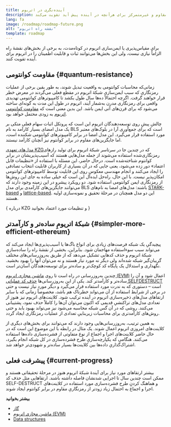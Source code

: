 ```yaml
---
title: آینده‌نگری در اتریوم
description: این ارتقاها اتریوم را به عنوان لایه پایه مقاوم و غیرمتمرکز برای هرآنچه در آینده پیش آید تقویت می‌کند.
lang: fa
image: /roadmap/roadmap-future.png
alt: "نقشه‌ راه اتریوم"
template: roadmap
---
```


برای مقیاس‌پذیری یا ایمن‌سازی اتریوم در کوتاه‌مدت، به برخی از بخش‌های نقشۀ راه الزاماً نیازی نیست، ولی این بخش‌ها می‌توانند ثبات و قابلیت اطمینان را در اتریوم برای آینده تقویت کنند.

## مقاومت کوانتومی \{#quantum-resistance}

زمانی‌که محاسبات کوانتومی به واقعیت تبدیل شوند، به طور یقین برخی از عملیات رمزنگاری که سبب ایمن‌سازی شبکۀ اتریوم در مقطع فعلی می‌گردند در معرض خطر قرار خواهند گرفت. اگرچه احتمالاً ده‌ها سال طول بکشد تا کامپیوترهای کوانتومی تهدیدی واقعی برای رمزنگاری مدرن به‌شمار آیند، اتریوم در طول این مدت به گونه‌ای ساخته می‌شود که برای قرن‌های آتی ایمن باشد. این بدین معنی است که [مقاومت کوانتومی اتریوم](https://consensys.net/blog/developers/how-will-quantum-supremacy-affect-blockchain/) به زودی محتمل خواهد بود.

چالش پیشِ روی توسعه‌دهندگان اتریوم این است که پروتکل اثبات سهام فعلی متکی بر یک مدل امضای بسیار کارآمد به نام BLS است که برای جمع‌آوری آرا در بلوک‌های معتبر مورد استفاده قرار می‌گیرد. این مدل امضا در برابر کامپیوترهای کوانتومی شکننده است، اما جایگزین‌های مقاوم در برابر کوانتوم نیز آنچنان کارآمد نیستند.

[مدل‌های تعهدی KZG‏](/roadmap/danksharding/#what-is-kzg) که در چندین جا در سرتاسر شبکۀ اتریوم برای تولید رازهای رمزنگاری‌شده استفاده می‌شوند از جمله مدل‌هایی هستند که آسیب‌پذیریشان در برابر کوانتوم شناخته‌شده است. درحال حاضر، این مسئله با استفاده از «تنظیمات قابل اعتماد» دور زده می‌شود، یعنی جایی که در آن بسیاری از کاربران قابلیت انتخاب تصادفی را ایجاد می‌کنند و انجام مهندسی معکوس روی این قابلیت توسط کامپیوترهای کوانتومی امکان‌پذیر نیست. با این حال، راه‌حل ایده‌آل این است که خیلی ساده به جای این روش‌ها از رمزنگاری ایمن کوانتومی استفاده شود. دو رویکرد پیشرو در این زمینه وجود دارند که می‌توانند جایگزین‌های کارآمدی برای مدل BLS باشند: مدل‌های امضا به نام‌های [STARK-based](https://hackmd.io/@vbuterin/stark_aggregation) و [lattice-based](https://medium.com/asecuritysite-when-bob-met-alice/so-what-is-lattice-encryption-326ac66e3175). این دو مدل همچنان در مرحلۀ تحقیق و نمونه‌سازی اولیه هستند.

{
<ButtonLink variant="outline-color" to="/roadmap/danksharding#what-is-kzg"> درباره KZG و تنظیمات مورد اعتماد بخوانید</ButtonLink>
}

## شبکۀ اتریومِ ساده‌تر و کارآمدتر \{#simpler-more-efficient-ethereum}

پیچیدگیِ یک شبکه فرصت‌های زیادی برای انواع باگ‌ها یا آسیب‌پذیری‌ها ایجاد می‌کند که می‌تواند سبب سوءاستفاده مهاجمان شود. بنابراین، بخشی از نقشۀ راه را ساده‌سازیِ شبکۀ اتریوم و حذف کدهایی تشکیل می‌دهد که از طریق به‌روزرسانی‌های مختلف گریبان‌گیر شبکه شده‌اند ولی دیگر نه مورد نیاز هستند و نه می‌توان آنها را بهبود بخشید. نگهداری و استدلال یک پایگاه کد کوچک‌تر و ساده‌تر برای توسعه‌دهندگان آسان‌تر است.

چندین به‌روزرسانی در راه است تا روی [ماشین مجازی اتریوم (EVM)](/developers/docs/evm) اعمال شود و آن را ساده‌تر و کارآمدتر کند. یکی از این به‌روزرسانی‌ها [حذف کد عملیاتی SELFDESTRUCT‏](https://hackmd.io/@vbuterin/selfdestruct) است – دستوری که به ندرت مورد استفاده قرار می‌گیرد و دیگر مورد نیاز نیست و حتی در برخی از شرایط استفاده از آن می‌تواند خطرناک هم باشد، مخصوصاً زمانی که با سایر ارتقاهای مدل‌های ذخیره‌سازی اتریوم در آینده ترکیب شود. کلاینت‌های اتریوم نیز هنوز از تعدادی مدل‌های تراکنشیِ قدیمی که اکنون می‌توان آن‌ها را کاملاً حذف نمود، پشتیبانی می‌کنند. روشی که در آن گس شبکه محاسبه می‌شود نیز می‌تواند بهبود یابد و حتی روش‌های کارآمدتری برای محاسبات زیربناییِ تعدادی از عملیات رمزنگاری ایجاد گردد.

به همین ترتیب، به‌روزرسانی‌هایی وجود دارند که می‌توانند برای بخش‌های دیگری از کلاینت‌های امروزی اتریوم اعمال شوند. یک مثال در رابطه با این موضوع این است که در حال حاضر کلاینت‌های اجرا و اجماع از نوع متفاوتی از فشرده‌سازی داده‌ها استفاده می‌کنند. هنگامی که یکپارچه‌سازیِ طرح فشرده‌سازی در کل شبکه انجام بگیرد، اشتراک‌گذاریِ داده‌ها بین کلاینت‌ها بسیار ساده‌تر و شهودی‌تر خواهد شد.

## پیشرفت فعلی \{#current-progress}

بیشتر ارتقاهای مورد نیاز برای آیندۀ شبکۀ اتریوم هنوز در مرحلۀ تحقیقاتی هستند و ممکن است چندین سال تا اجرایی شدنشان فاصله داشته باشند. ارتقاهایی مثل حذف کد SELF-DESTRUCT و هماهنگ کردنِ طرح فشرده‌سازی مورد استفاده در کلاینت‌های اجرا و اجماع به احتمال زیاد زودتر از رمزنگاریِ مقاوم در برابر کوانتوم ایجاد ‌شوند.

**بیشتر بخوانید**

- [گاز](/developers/docs/gas)
- [ماشین مجازی اتریوم (EVM)](/developers/docs/evm)
- [Data structures](/developers/docs/data-structures-and-encoding)
